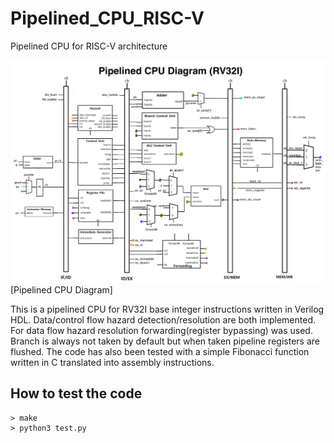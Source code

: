 # Pipelined_CPU_RISC-V
 Pipelined CPU for RISC-V architecture

![image](Pipelined_CPU_diagram.jpg)
[Pipelined CPU Diagram]

This is a pipelined CPU for RV32I base integer instructions written in Verilog HDL. Data/control flow hazard detection/resolution are both implemented. For data flow hazard resolution forwarding(register bypassing) was used. Branch is always not taken by default but when taken pipeline registers are flushed. The code has also been tested with a simple Fibonacci function written in C translated into assembly instructions.


## How to test the code
```
> make
> python3 test.py
```